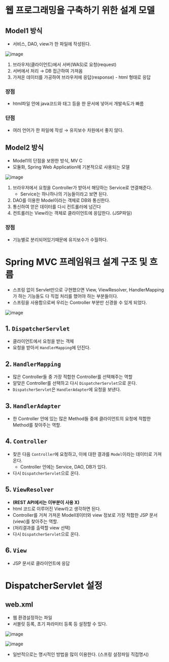 # 웹 프로그래밍을 구축하기 위한 설계 모델

## Model1 방식

- 서비스, DAO, view가 한 파일에 작성된다.

![image](https://github.com/yeawonbong/study-spring/assets/75327385/0e0f7b48-3226-4de3-950e-5b28c038d6b9)


1. 브라우저(클라이언트)에서 서버(WAS)로 요청(request)
2. 서버에서 처리 → DB 접근하여 가져옴
3. 가져온 데이터를 가공하여 브라우저에 응답(response) - html 형태로 응답

### 장점

- html파일 안에 java코드와 태그 등을 한 문서에 넣어서 개발속도가 빠름

### 단점

- 여러 언어가 한 파일에 작성 → 유지보수 차원에서 좋지 않다.

## Model2 방식

- Model1의 단점을 보완한 방식, MV C
- 모듈화, Spring Web Application에 기본적으로 사용되는 모델

![image](https://github.com/yeawonbong/study-spring/assets/75327385/7bf7a3f4-343a-4d57-815a-34e46f6aa34a)


1. 브라우저에서 요청을 Controller가 받아서 해당하는 Service로 연결해준다. 
    - Service는 하나하나의 기능들이라고 보면 된다.
2. DAO를 이용한 Model이라는 객체로 DB와 통신한다. 
3. 통신하여 얻은 데이터를 다시 컨트롤러에 넘긴다
4. 컨트롤러는 View라는 객체로 클라이언트에 응답한다. (JSP파일)

### 장점

- 기능별로 분리되어있기때문에 유지보수가 수월하다.

# Spring MVC 프레임워크 설계 구조 및 흐름

- 스프링 없이 Servlet만으로 구현했으면 View, ViewResolver, HandlerMapping가 하는 기능들도 다 직접 처리를 했어야 하는 부분들이다.
- 스프링을 사용함으로써 우리는 Controller 부분만 신경쓸 수 있게 되었다.

![image](https://github.com/yeawonbong/study-spring/assets/75327385/acc9b8a8-1b37-410a-92ac-b5f442e36b01)


## 1. `DispatcherServlet`

- 클라이언트에서 요청을 받는 객체
- 요청을 받아서 `HandlerMapping`에 던진다.

## 2. `HandlerMapping`

- 많은 Controller들 중 가장 적합한 Controller를 선택해주는 역할
- 알맞은 Controller를 선택하고 다시 `DispatcherServlet`으로 온다.
- `DispatcherServlet`은 `HandlerAdapter`에 요청을 보낸다.

## 3. `HandlerAdapter`

- 한 Controller 안에 있는 많은 Method들 중에 클라이언트의 요청에 적합한 Method를 찾아주는 역할.

## 4. `Controller`

- 찾은 다음 `Controller`에 요청하고, 이에 대한 결과를 `Model`이라는 데이터로 가져온다.
    - Controller 안에는 Service, DAO, DB가 있다.
- 다시 `DispatcherServlet`으로 온다.

## 5. `ViewResolver`

- **(REST API에서는 이부분이 사용 X)**
- html 코드로 이루어진 View라고 생각하면 된다.
- Controller를 거쳐 가져온 Model데이터와 view 정보로 가장 적합한 JSP 문서(view)를 찾아주는 역할.
- (처리결과를 출력할 view 선택)
- 다시 `DispatcherServlet`으로 온다.

## 6. `View`

- JSP 문서로 클라이언트에 응답

# DispatcherServlet 설정

## web.xml

- 웹 환경설정하는 파일
- 서블릿 등록, 초기 파라미터 등록 등 설정할 수 있다.

![image](https://github.com/yeawonbong/study-spring/assets/75327385/41b5d795-8ed0-4144-8caa-599877fa857f)


![image](https://github.com/yeawonbong/study-spring/assets/75327385/df37b9d5-7c22-4ae7-acab-cec29dab57de)


- 일반적으로는 명시적인 방법을 많이 이용한다. (스프링 설정파일 직접명시)

